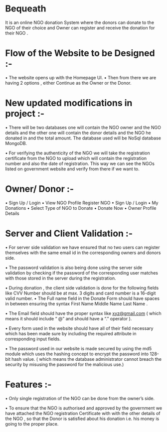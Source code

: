 # Bequeath
It is an online NGO donation System where the donors can donate to the NGO of their choice and Owner can register and receive the donation for their NGO .


# Flow of the Website to be Designed :-

• The website opens up with the Homepage UI.
• Then from there we are having 2 options , either Continue as the Owner or the
Donor.


# New updated modifications in project :-

• There will be two databases one will contain the NGO owner and the
NGO details and the other one will contain the donor details and the
NGO he donated in and the total amount. The database used will be
NoSql database MongoDB.

• For verifying the authenticity of the NGO we will take the registration
certificate from the NGO to upload which will contain the registration
number and also the date of registration. This way we can see the NGOs
listed on government website and verify from there if we want to.

# Owner/ Donor :-

• Sign Up / Login
• View NGO Profile Register NGO
• Sign Up / Login
• My Donations 
• Select Type of NGO to Donate
• Donate Now
• Owner Profile Details


# Server and Client Validation :-

• For server side validation we have ensured that no two
users can register themselves with the same email id in
the corresponding owners and donors side.

• The password validation is also being done using the
server side validation by checking if the password of the
corresponding user matches with those stored in the
server during the registration.

• During donation , the client side validation is done for
the following fields like CVV Number should be at max.
3 digits and card number is a 16-digit valid number.
• The Full name field in the Donate Form should have
spaces in between ensuring the syntax First Name
Middle Name Last Name .

• The Email field should have the proper syntax like
xyz@gmail.com ( which means it should include “ @”
and should have a “.” operator ).

• Every form used in the website should have all of their
field necessary which has been made sure by including
the required attribute in corresponding input fields.

• The password used in our website is made secured by
using the md5 module which uses the hashing concept
to encrypt the password into 128-bit hash value. ( which
means the database administrator cannot breach the
security by misusing the password for the malicious
use.)


# Features :-

• Only single registration of the NGO can be done from
the owner’s side.

• To ensure that the NGO is authorised and approved by
the government we have attached the NGO registration
Certificate with with the other details of the NGO , so
that the Donor is satisfied about his donation i.e. his
money is going to the proper place.
